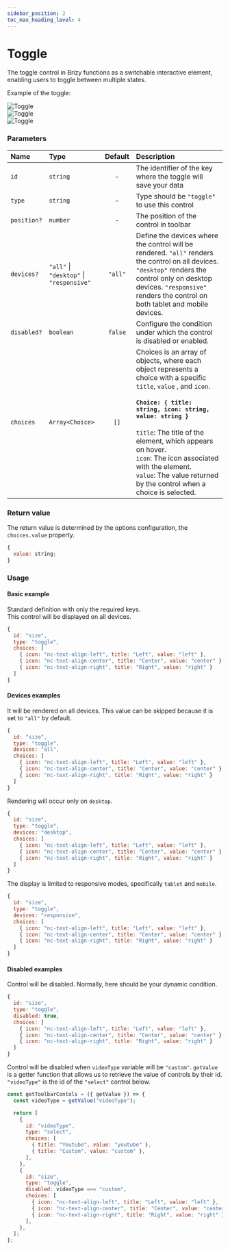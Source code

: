 ```yaml
---
sidebar_position: 2
toc_max_heading_level: 4
---
```


# Toggle

The toggle control in Brizy functions as a switchable interactive element, enabling users to toggle between multiple states.

Example of the toggle:

![Toggle](/img/data-controls/toggle-left.png)<br/>
![Toggle](/img/data-controls/toggle-center.png)<br/>
![Toggle](/img/data-controls/toggle-right.png)<br/>

### Parameters

| Name        | Type                                     | Default | Description                                                                                                                                                                                                                                                                                                                                                                                     |
|:------------| :--------------------------------------- | :-----: | :---------------------------------------------------------------------------------------------------------------------------------------------------------------------------------------------------------------------------------------------------------------------------------------------------------------------------------------------------------------------------------------------- |
| `id`        | `string`                                 |    -    | The identifier of the key where the toggle will save your data                                                                                                                                                                                                                                                                                                                                  |
| `type`      | `string`                                 |    -    | Type should be `"toggle"` to use this control                                                                                                                                                                                                                                                                                                                                                   |
| `position?` | `number`                                 |    -    | The position of the control in toolbar                                                                                                                                                                                                                                                                                                                                                          |
| `devices?`  | `"all"` \| `"desktop"` \| `"responsive"` | `"all"` | Define the devices where the control will be rendered. `"all"` renders the control on all devices. `"desktop"` renders the control only on desktop devices. `"responsive"` renders the control on both tablet and mobile devices.                                                                                                                                                               |
| `disabled?` | `boolean`                                | `false` | Configure the condition under which the control is disabled or enabled.                                                                                                                                                                                                                                                                                                                         |
| `choices`   | `Array<Choice>`                          |  `[]`   | Choices is an array of objects, where each object represents a choice with a specific `title`, `value` , and `icon`. <br/><br/><b>`Choice: { title: string, icon: string, value: string }`</b> <br/><br/>`title`: The title of the element, which appears on hover.<br/>`icon`: The icon associated with the element.<br/>`value`: The value returned by the control when a choice is selected. |

### Return value

The return value is determined by the options configuration, the `choices.value` property.

```js
{
  value: string;
}
```

### Usage

#### Basic example

Standard definition with only the required keys.
<br/>This control will be displayed on all devices.

```js
{
  id: "size",
  type: "toggle",
  choices: [
    { icon: "nc-text-align-left", title: "Left", value: "left" },
    { icon: "nc-text-align-center", title: "Center", value: "center" },
    { icon: "nc-text-align-right", title: "Right", value: "right" }
  ]
}
```

#### Devices examples

It will be rendered on all devices. This value can be skipped because it is set to `"all"` by default.

```js
{
  id: "size",
  type: "toggle",
  devices: "all",
  choices: [
    { icon: "nc-text-align-left", title: "Left", value: "left" },
    { icon: "nc-text-align-center", title: "Center", value: "center" },
    { icon: "nc-text-align-right", title: "Right", value: "right" }
  ]
}
```

Rendering will occur only on `desktop`.

```js
{
  id: "size",
  type: "toggle",
  devices: "desktop",
  choices: [
    { icon: "nc-text-align-left", title: "Left", value: "left" },
    { icon: "nc-text-align-center", title: "Center", value: "center" },
    { icon: "nc-text-align-right", title: "Right", value: "right" }
  ]
}
```

The display is limited to responsive modes, specifically `tablet` and `mobile`.

```js
{
  id: "size",
  type: "toggle",
  devices: "responsive",
  choices: [
    { icon: "nc-text-align-left", title: "Left", value: "left" },
    { icon: "nc-text-align-center", title: "Center", value: "center" },
    { icon: "nc-text-align-right", title: "Right", value: "right" }
  ]
}
```

#### Disabled examples

Control will be disabled. Normally, here should be your dynamic condition.

```js
{
  id: "size",
  type: "toggle",
  disabled: true,
  choices: [
    { icon: "nc-text-align-left", title: "Left", value: "left" },
    { icon: "nc-text-align-center", title: "Center", value: "center" },
    { icon: "nc-text-align-right", title: "Right", value: "right" }
  ]
}
```

Control will be disabled when `videoType` variable will be `"custom"`.
`getValue` is a getter function that allows us to retrieve the value of controls by their id.
`"videoType"` is the id of the `"select"` control below.

```js
const getToolbarContols = ({ getValue }) => {
  const videoType = getValue("videoType");

  return [
    {
      id: "videoType",
      type: "select",
      choices: [
        { title: "Youtube", value: "youtube" },
        { title: "Custom", value: "custom" },
      ],
    },
    {
      id: "size",
      type: "toggle",
      disabled: videoType === "custom",
      choices: [
        { icon: "nc-text-align-left", title: "Left", value: "left" },
        { icon: "nc-text-align-center", title: "Center", value: "center" },
        { icon: "nc-text-align-right", title: "Right", value: "right" },
      ],
    },
  ];
};
```
